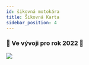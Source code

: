 ```yaml
---
id: šikovná motokára
title: Šikovná Karta
sidebar_position: 4
---
```


### 🚧 Ve vývoji pro rok 2022 🚧

![](/img/niftykart_v01.png)
